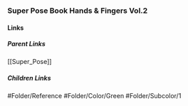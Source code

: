 ### Super Pose Book Hands & Fingers Vol.2
#### Links
##### Parent Links
[[Super_Pose]]
##### Children Links
#Folder/Reference
#Folder/Color/Green
#Folder/Subcolor/1

